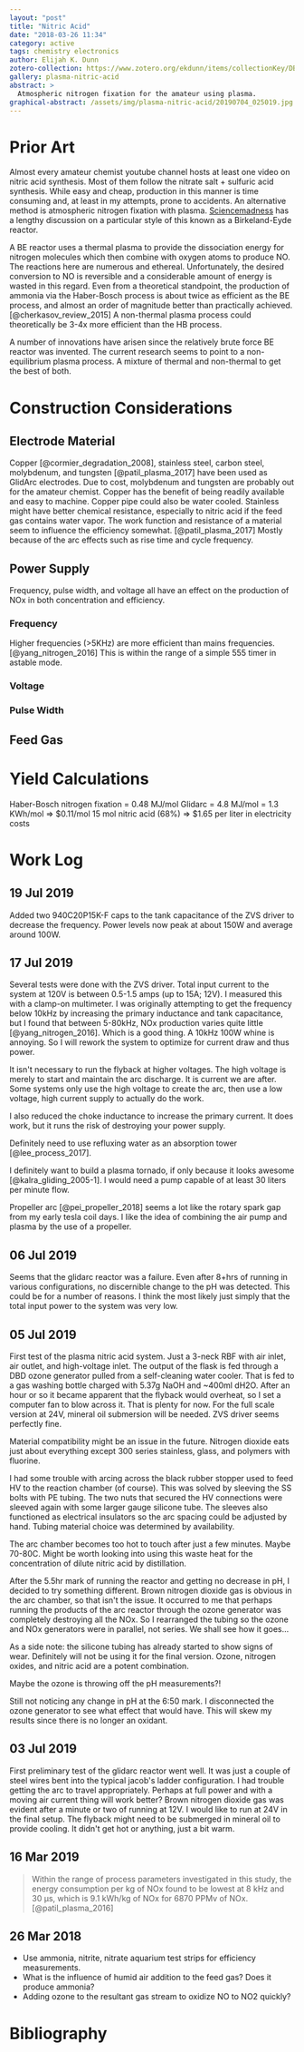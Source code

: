 ```yaml
---
layout: "post"
title: "Nitric Acid"
date: "2018-03-26 11:34"
category: active
tags: chemistry electronics
author: Elijah K. Dunn
zotero-collection: https://www.zotero.org/ekdunn/items/collectionKey/DBGV3U9D
gallery: plasma-nitric-acid
abstract: >
  Atmospheric nitrogen fixation for the amateur using plasma.
graphical-abstract: /assets/img/plasma-nitric-acid/20190704_025019.jpg
---
```


# Prior Art
Almost every amateur chemist youtube channel hosts at least one video on nitric acid synthesis. Most of them follow the nitrate salt + sulfuric acid synthesis. While easy and cheap, production in this manner is time consuming and, at least in my attempts, prone to accidents. An alternative method is atmospheric nitrogen fixation with plasma. [Sciencemadness][] has a lengthy discussion on a particular style of this known as a Birkeland-Eyde reactor.

A BE reactor uses a thermal plasma to provide the dissociation energy for nitrogen molecules which then combine with oxygen atoms to produce NO. The reactions here are numerous and ethereal. Unfortunately, the desired conversion to NO is reversible and a considerable amount of energy is wasted in this regard. Even from a theoretical standpoint, the production of ammonia via the Haber-Bosch process is about twice as efficient as the BE process, and almost an order of magnitude better than practically achieved.[@cherkasov_review_2015] A non-thermal plasma process could theoretically be 3-4x more efficient than the HB process.

A number of innovations have arisen since the relatively brute force BE reactor was invented. The current research seems to point to a non-equilibrium plasma process. A mixture of thermal and non-thermal to get the best of both.

# Construction Considerations
## Electrode Material
Copper [@cormier_degradation_2008], stainless steel, carbon steel, molybdenum, and tungsten [@patil_plasma_2017] have been used as GlidArc electrodes. Due to cost, molybdenum and tungsten are probably out for the amateur chemist. Copper has the benefit of being readily available and easy to machine. Copper pipe could also be water cooled. Stainless might have better chemical resistance, especially to nitric acid if the feed gas contains water vapor. The work function and resistance of a material seem to influence the efficiency somewhat. [@patil_plasma_2017] Mostly because of the arc effects such as rise time and cycle frequency.

## Power Supply
Frequency, pulse width, and voltage all have an effect on the production of NOx in both concentration and efficiency.

### Frequency
Higher frequencies (>5KHz) are more efficient than mains frequencies. [@yang_nitrogen_2016] This is within the range of a simple 555 timer in astable mode.

### Voltage

### Pulse Width

## Feed Gas


# Yield Calculations
Haber-Bosch nitrogen fixation = 0.48 MJ/mol
Glidarc = 4.8 MJ/mol = 1.3 KWh/mol => $0.11/mol
15 mol nitric acid (68%) => $1.65 per liter in electricity costs

# Work Log

## 19 Jul 2019
Added two 940C20P15K-F caps to the tank capacitance of the ZVS driver to decrease the frequency. Power levels now peak at about 150W and average around 100W.

## 17 Jul 2019
Several tests were done with the ZVS driver. Total input current to the system at 120V is between 0.5-1.5 amps (up to 15A; 12V). I measured this with a clamp-on multimeter. I was originally attempting to get the frequency below 10kHz by increasing the primary inductance and tank capacitance, but I found that between 5-80kHz, NOx production varies quite little [@yang_nitrogen_2016]. Which is a good thing. A 10kHz 100W whine is annoying. So I will rework the system to optimize for current draw and thus power.

It isn't necessary to run the flyback at higher voltages. The high voltage is merely to start and maintain the arc discharge. It is current we are after. Some systems only use the high voltage to create the arc, then use a low voltage, high current supply to actually do the work.

I also reduced the choke inductance to increase the primary current. It does work, but it runs the risk of destroying your power supply.

Definitely need to use refluxing water as an absorption tower [@lee_process_2017].

I definitely want to build a plasma tornado, if only because it looks awesome [@kalra_gliding_2005-1]. I would need a pump capable of at least 30 liters per minute flow.

Propeller arc [@pei_propeller_2018] seems a lot like the rotary spark gap from my early tesla coil days. I like the idea of combining the air pump and plasma by the use of a propeller.

## 06 Jul 2019
Seems that the glidarc reactor was a failure. Even after 8+hrs of running in various configurations, no discernible change to the pH was detected. This could be for a number of reasons. I think the most likely just simply that the total input power to the system was very low.

## 05 Jul 2019
First test of the plasma nitric acid system. Just a 3-neck RBF with air inlet, air outlet, and high-voltage inlet. The output of the flask is fed through a DBD ozone generator pulled from a self-cleaning water cooler. That is fed to a gas washing bottle charged with 5.37g NaOH and ~400ml dH2O. After an hour or so it became apparent that the flyback would overheat, so I set a computer fan to blow across it. That is plenty for now. For the full scale version at 24V, mineral oil submersion will be needed. ZVS driver seems perfectly fine.

Material compatibility might be an issue in the future. Nitrogen dioxide eats just about everything except 300 series stainless, glass, and polymers with fluorine.

I had some trouble with arcing across the black rubber stopper used to feed HV to the reaction chamber (of course). This was solved by sleeving the SS bolts with PE tubing. The two nuts that secured the HV connections were sleeved again with some larger gauge silicone tube. The sleeves also functioned as electrical insulators so the arc spacing could be adjusted by hand. Tubing material choice was determined by availability.

The arc chamber becomes too hot to touch after just a few minutes. Maybe 70-80C. Might be worth looking into using this waste heat for the concentration of dilute nitric acid by distillation.

After the 5.5hr mark of running the reactor and getting no decrease in pH, I decided to try something different. Brown nitrogen dioxide gas is obvious in the arc chamber, so that isn't the issue. It occurred to me that perhaps running the products of the arc reactor through the ozone generator was completely destroying all the NOx. So I rearranged the tubing so the ozone and NOx generators were in parallel, not series. We shall see how it goes...

As a side note: the silicone tubing has already started to show signs of wear. Definitely will not be using it for the final version. Ozone, nitrogen oxides, and nitric acid are a potent combination.

Maybe the ozone is throwing off the pH measurements?!

Still not noticing any change in pH at the 6:50 mark. I disconnected the ozone generator to see what effect that would have. This will skew my results since there is no longer an oxidant.

## 03 Jul 2019
First preliminary test of the glidarc reactor went well. It was just a couple of steel wires bent into the typical jacob's ladder configuration. I had trouble getting the arc to travel appropriately. Perhaps at full power and with a moving air current thing will work better? Brown nitrogen dioxide gas was evident after a minute or two of running at 12V. I would like to run at 24V in the final setup. The flyback might need to be submerged in mineral oil to provide cooling. It didn't get hot or anything, just a bit warm.

## 16 Mar 2019
> Within the range of process parameters investigated in this study, the energy consumption per kg of NOx found to be lowest at 8 kHz and 30 µs, which is 9.1 kWh/kg of NOx for 6870 PPMv of NOx. [@patil_plasma_2016]

## 26 Mar 2018
- Use ammonia, nitrite, nitrate aquarium test strips for efficiency measurements.
- What is the influence of humid air addition to the feed gas? Does it produce ammonia?
- Adding ozone to the resultant gas stream to oxidize NO to NO2 quickly?

# Bibliography

<!--notes-->

<!--links-->
[Sciencemadness]: http://www.sciencemadness.org/talk/viewthread.php?tid=1518
